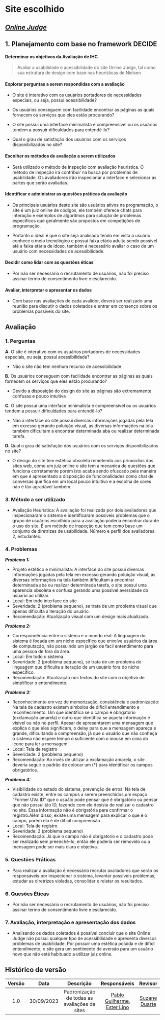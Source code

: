 # **Site escolhido**

## [_Online Judge_](https://onlinejudge.org/)

## **1. Planejamento com base no framework DECIDE**

#### **Determinar os objetivos da Avaliação de IHC**

> Avaliar a usabilidade e acessibilidade do site Online Judge, tal como sua estrutura de design com base nas heurísticas de Nielsen

#### **Explorar perguntas a serem respondidas com a avaliação**

- O site é interativo com os usuários portadores de necessidades especiais, ou seja, possui acessibilidade?

- Os usuários conseguem com facilidade encontrar as páginas as quais fornecem os serviços que eles estão procurando?

- O site possui uma interface minimalista e compreensível ou os usuários tendem a possuir dificuldades para entendê-lo?

- Qual o grau de satisfação dos usuários com os serviços disponibilizados no site?

#### **Escolher os métodos de avaliação a serem utilizados**

- Será utilizado o método de inspeção com avaliação heuristica. O método de inspeção irá contribuir na busca por problemas de usabilidade. Os avaliadores irão inspecionar a interface e selecionar as partes que serão avaliadas.

#### **Identificar e administrar as questões práticas da avaliação**

- Os principais usuários deste site são usuários ativos na programação, o site é um juiz online de códigos, ele também oferece chats para interação e exemplos de algoritmos para solução de problemas especificos que geralmente são propostos em competições de programação.

- Portanto o ideal é que o site seja analisado tendo em vista o usuário conhece o meio tecnológico e possui faixa etária adulta sendo possível até a faixa etária de idoso, também é necessário avaliar o caso de um usuário com necessidades de acessibilidade.

#### **Decidir como lidar com as questões éticas**

- Por não ser necessário o recrutamento de usuários, não foi preciso assinar termo de consentimento livre e esclarecido.

#### **Avaliar, interpretar e apresentar os dados**

- Com base nas avaliações de cada avalidor, deverá ser realizado uma reunião para discutir o dados coletados e entrar em consenço sobre os problemas possiveis do site.

## **Avaliação**

### **1. Perguntas**

**A.** O site é interativo com os usuários portadores de necessidades especiais, ou seja, possui acessibilidade?

- Não o site não tem nenhum recurso de acessibilidade

**B.** Os usuários conseguem com facilidade encontrar as páginas as quais fornecem os serviços que eles estão procurando?

- Devido a disposição do design do site as páginas são extremamente confusas e pouco intuitiva

**C.** O site possui uma interface minimalista e compreensível ou os usuários tendem a possuir dificuldades para entendê-lo?

- Não a interface do site possui diversas informações jogadas pela tela em excesso gerando poluição visual, as diversas informações na tela também dificultam a encontrar determinada aba ou realizar determinada tarefa.

**D.** Qual o grau de satisfação dos usuários com os serviços disponibilizados no site?

- O design do site tem estética obsoleta remetendo aos primordios dos sites web, como um juiz online o site tem a mecanica de questões que funciona corretamente porém isto acaba sendo ofuscado pela maneira em que é apresentado a disposição de funcionalidades como chat de conversas que fica em um local pouco intuitivo e a escolha de cores não é tão agradável também.

### **3. Método a ser utilizado**

- Avaliação Heurística: A avaliação foi realizada por dois avaliadores que inspecionaram o sistema e identificaram possíveis problemas que o grupo de usuários escolhido para a avaliação poderia encontrar durante o uso do site. É um método de inspeção que tem como base um conjunto de diretrizes de usabilidade.
  Número e perfil dos avaliadores: 2, estudantes.

### **4. Problemas**

**_Problema 1:_**

- Projeto estético e minimalista: A interface do site possui diversas informações jogadas pela tela em excesso gerando poluição visual, as diversas informações na tela também dificultam a encontrar determinada aba ou realizar determinada tarefa, o site possui uma aparencia obsoleta e confusa gerando uma possivel aversidade do usuario ao utilizar.
- Local: Em todo interface do site
- Severidade: 2 (problema pequeno), se trata de um problema visual que apenas dificulta a iteração do usuário.
- Recomendação: Atualização visual com um design mais atualizado.

**_Problema 2:_**

- Correspondência entre o sistema e o mundo real: A linguagem do sistema é focada em um nicho específico que envolve usuários da área de computação, não possuindo um jargão de facil entendimento para uma pessoa de fora da área.
- Local: Em todo o sistema
- Severidade: 2 (problema pequeno), se trata de um problema de linguagem que dificulta a iteração de um usuário fora do nicho especifico.
- Recomendação: Atualização nos textos do site com o objetivo de simplificar o entendimento.

**_Problema 3:_**

- Reconhecimento em vez de memorização, consistência e padronização: Na tela de cadastro existem símbolos de dificil entendimento e reconhecimento. Um que identifica se o campo é obrigatório (exclamação amarela) e outro que identifica se aquela informação é visível ou não no perfil. Apesar de apresentarem uma mensagem que explica o que eles significam, o delay para que a mensagem apareça é grande, dificultando a compreensão, já que o usuário que não conheça o sistema não espere tempo o suficiente com o mouse em cima do icone para ler a mensagem.
- Local: Tela de registro
- Severidade: 2 (problema pequeno)
- Recomendação: Ao invés de utilizar a exclamação amarela, o site deveria seguir o padrão de colocar um (\*) para identificar os campos obrigatórios.

**_Problema 4:_**

- Visibilidade do estado do sistema, prevenção de erros: Na tela de cadastro existe, entre os campos a serem preenchidos,um espaço "Former UVa ID" que o usuáio pode pensar que é obrigatório ou pensar que não possui tão ID, fazendo com ele desista de realizar o cadastro no site. Essa informação não é obrigatória para confirmar o registro.Além disso, existe uma mensagem para explicar o que é o campo, porém ela é de difícil compreensão.
- Local: Tela de registro
- Severidade: 2 (problema pequeno)
- Recomendação: Já que o campo não é obrigatório e o cadastro pode ser realizado sem preenché-lo, então ele poderia ser removido ou a mensagem pode ser mais clara e objetiva.

### **5. Questões Práticas**

- Para realizar a avaliação é necessário recrutar avaliadores que serão os responsáveis por inspecionar o sistema, levantar possíveis problemas, estudar as diretrizes violadas, consolidar e relatar os resultados.

### **6. Quesões Éticas**

- Por não ser necessário o recrutamento de usuários, não foi preciso assinar termo de consentimento livre e esclarecido.

### **7. Avaliação, interpretação e apresentação dos dados**

- Analisando os dados coletados é possível concluir que o site Online Judge não possui qualquer tipo de acessibilidade e apresenta diversos problemas de usabilidade. Por possuir uma estética poluida e de dificil entendimento, o site gera um sentimento de aversão para um usuário novo que não está habituado a utilizar juiz online.

## Histórico de versão

| Versão |    Data    |                  Descrição                   |         Responsáveis          |    Revisor    |
| :----: | :--------: | :------------------------------------------: | :---------------------------: | :-----------: |
|  1.0   | 30/09/2023 | Padronização de todas as avaliações de sites | [Pablo Guilherme](https://github.com/PabloGJBS), [Ester Lino](https://github.com/esteerlino) | [Suzane Duarte](https://github.com/suzaneduarte) |
